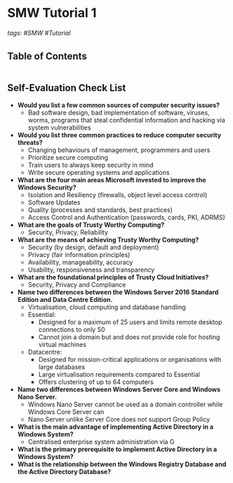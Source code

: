 # SMW Tutorial 1

###### tags: #SMW #Tutorial 

## Table of Contents
```toc
```

## Self-Evaluation Check List
- **Would you list a few common sources of computer security issues?**
	- Bad software design, bad implementation of software, viruses, worms, programs that steal confidential information and hacking via system vulnerabilities
- **Would you list three common practices to reduce computer security threats?**
	- Changing behaviours of management, programmers and users
	- Prioritize secure computing
	- Train users to always keep security in mind
	- Write secure operating systems and applications
- **What are the four main areas Microsoft invested to improve the Windows Security?**
	- Isolation and Resiliency (firewalls, object level access control)
	- Software Updates
	- Quality (processes and standards, best practices)
	- Access Control and Authentication (passwords, cards, PKI, ADRMS)
- **What are the goals of Trusty Worthy Computing?**
	- Security, Privacy, Reliability
- **What are the means of achieving Trusty Worthy Computing?**
	- Security (by design, default and deployment)
	- Privacy (fair information principles)
	- Availability, manageability, accuracy
	- Usability, responsiveness and transparency
- **What are the foundational principles of Trusty Cloud Initiatives?**
	- Security, Privacy and Compliance
- **Name two differences between the Windows Server 2016 Standard Edition and Data Centre Edition.**
	- Virtualisation, cloud computing and database handling
	- Essential:
		- Designed for a maximum of 25 users and limits remote desktop connections to only 50
		- Cannot join a domain but and does not provide role for hosting virtual machines
	- Datacentre:
		- Designed for mission-critical applications or organisations with large databases
		- Large virtualisation requirements compared to Essential
		- Offers clustering of up to 64 computers
- **Name two differences between Windows Server Core and Windows Nano Server.**
	- Windows Nano Server cannot be used as a domain controller while Windows Core Server can
	- Nano Server unlike Server Core does not support Group Policy
- **What is the main advantage of implementing Active Directory in a Windows System?**
	- Centralised enterprise system administration via G
- **What is the primary prerequisite to implement Active Directory in a Windows System?**
- **What is the relationship between the Windows Registry Database and the Active Directory Database?**